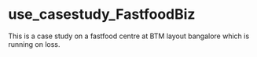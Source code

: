 # use_casestudy_FastfoodBiz
This is a case study on a fastfood centre at BTM layout bangalore which is running on loss. 
